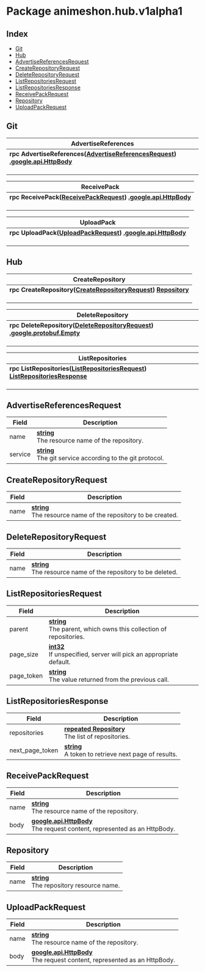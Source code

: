 # Package animeshon.hub.v1alpha1

## Index
- [Git](#animeshon.hub.v1alpha1.Git)
- [Hub](#animeshon.hub.v1alpha1.Hub)
- [AdvertiseReferencesRequest](#animeshon.hub.v1alpha1.AdvertiseReferencesRequest)
- [CreateRepositoryRequest](#animeshon.hub.v1alpha1.CreateRepositoryRequest)
- [DeleteRepositoryRequest](#animeshon.hub.v1alpha1.DeleteRepositoryRequest)
- [ListRepositoriesRequest](#animeshon.hub.v1alpha1.ListRepositoriesRequest)
- [ListRepositoriesResponse](#animeshon.hub.v1alpha1.ListRepositoriesResponse)
- [ReceivePackRequest](#animeshon.hub.v1alpha1.ReceivePackRequest)
- [Repository](#animeshon.hub.v1alpha1.Repository)
- [UploadPackRequest](#animeshon.hub.v1alpha1.UploadPackRequest)

## <span id="animeshon.hub.v1alpha1.Git">Git</span>



| <span id="animeshon.hub.v1alpha1.Git.AdvertiseReferences">AdvertiseReferences</span> |
| --- |
| **rpc AdvertiseReferences([AdvertiseReferencesRequest](#animeshon.hub.v1alpha1.AdvertiseReferencesRequest)) [.google.api.HttpBody](#google.api.HttpBody)**<br/><br/> |

| <span id="animeshon.hub.v1alpha1.Git.ReceivePack">ReceivePack</span> |
| --- |
| **rpc ReceivePack([ReceivePackRequest](#animeshon.hub.v1alpha1.ReceivePackRequest)) [.google.api.HttpBody](#google.api.HttpBody)**<br/><br/> |

| <span id="animeshon.hub.v1alpha1.Git.UploadPack">UploadPack</span> |
| --- |
| **rpc UploadPack([UploadPackRequest](#animeshon.hub.v1alpha1.UploadPackRequest)) [.google.api.HttpBody](#google.api.HttpBody)**<br/><br/> |

## <span id="animeshon.hub.v1alpha1.Hub">Hub</span>



| <span id="animeshon.hub.v1alpha1.Hub.CreateRepository">CreateRepository</span> |
| --- |
| **rpc CreateRepository([CreateRepositoryRequest](#animeshon.hub.v1alpha1.CreateRepositoryRequest)) [Repository](#animeshon.hub.v1alpha1.Repository)**<br/><br/> |

| <span id="animeshon.hub.v1alpha1.Hub.DeleteRepository">DeleteRepository</span> |
| --- |
| **rpc DeleteRepository([DeleteRepositoryRequest](#animeshon.hub.v1alpha1.DeleteRepositoryRequest)) [.google.protobuf.Empty](#google.protobuf.Empty)**<br/><br/> |

| <span id="animeshon.hub.v1alpha1.Hub.ListRepositories">ListRepositories</span> |
| --- |
| **rpc ListRepositories([ListRepositoriesRequest](#animeshon.hub.v1alpha1.ListRepositoriesRequest)) [ListRepositoriesResponse](#animeshon.hub.v1alpha1.ListRepositoriesResponse)**<br/><br/> |


## <span id="animeshon.hub.v1alpha1.AdvertiseReferencesRequest">AdvertiseReferencesRequest</span>



| Field | Description |
| --- | --- |
| name | **[ string](#string)**<br/>The resource name of the repository. |
| service | **[ string](#string)**<br/>The git service according to the git protocol. |

## <span id="animeshon.hub.v1alpha1.CreateRepositoryRequest">CreateRepositoryRequest</span>



| Field | Description |
| --- | --- |
| name | **[ string](#string)**<br/>The resource name of the repository to be created. |

## <span id="animeshon.hub.v1alpha1.DeleteRepositoryRequest">DeleteRepositoryRequest</span>



| Field | Description |
| --- | --- |
| name | **[ string](#string)**<br/>The resource name of the repository to be deleted. |

## <span id="animeshon.hub.v1alpha1.ListRepositoriesRequest">ListRepositoriesRequest</span>



| Field | Description |
| --- | --- |
| parent | **[ string](#string)**<br/>The parent, which owns this collection of repositories. |
| page_size | **[ int32](#int32)**<br/>If unspecified, server will pick an appropriate default. |
| page_token | **[ string](#string)**<br/>The value returned from the previous call. |

## <span id="animeshon.hub.v1alpha1.ListRepositoriesResponse">ListRepositoriesResponse</span>



| Field | Description |
| --- | --- |
| repositories | **[repeated Repository](#Repository)**<br/>The list of repositories. |
| next_page_token | **[ string](#string)**<br/>A token to retrieve next page of results. |

## <span id="animeshon.hub.v1alpha1.ReceivePackRequest">ReceivePackRequest</span>



| Field | Description |
| --- | --- |
| name | **[ string](#string)**<br/>The resource name of the repository. |
| body | **[ google.api.HttpBody](#google.api.HttpBody)**<br/>The request content, represented as an HttpBody. |

## <span id="animeshon.hub.v1alpha1.Repository">Repository</span>



| Field | Description |
| --- | --- |
| name | **[ string](#string)**<br/>The repository resource name. |

## <span id="animeshon.hub.v1alpha1.UploadPackRequest">UploadPackRequest</span>



| Field | Description |
| --- | --- |
| name | **[ string](#string)**<br/>The resource name of the repository. |
| body | **[ google.api.HttpBody](#google.api.HttpBody)**<br/>The request content, represented as an HttpBody. |
